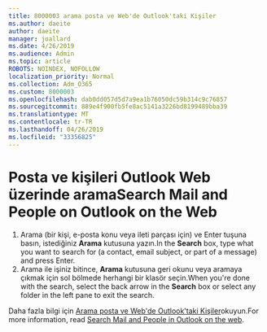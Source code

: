 ```yaml
---
title: 8000003 arama posta ve Web'de Outlook'taki Kişiler
ms.author: daeite
author: daeite
manager: joallard
ms.date: 4/26/2019
ms.audience: Admin
ms.topic: article
ROBOTS: NOINDEX, NOFOLLOW
localization_priority: Normal
ms.collection: Adm_O365
ms.custom: 8000003
ms.openlocfilehash: dab0dd057d5d7a9ea1b76050dc59b314c9c76857
ms.sourcegitcommit: 889e4f900fb5fe8ac5141a3226bd8199489bba39
ms.translationtype: MT
ms.contentlocale: tr-TR
ms.lasthandoff: 04/26/2019
ms.locfileid: "33356825"
---
```

# <a name="search-mail-and-people-on-outlook-on-the-web"></a><span data-ttu-id="a7c24-102">Posta ve kişileri Outlook Web üzerinde arama</span><span class="sxs-lookup"><span data-stu-id="a7c24-102">Search Mail and People on Outlook on the Web</span></span>

1. <span data-ttu-id="a7c24-103">Arama (bir kişi, e-posta konu veya ileti parçası için) ve Enter tuşuna basın, istediğiniz **Arama** kutusuna yazın.</span><span class="sxs-lookup"><span data-stu-id="a7c24-103">In the **Search** box, type what you want to search for (a contact, email subject, or part of a message) and press Enter.</span></span>
2. <span data-ttu-id="a7c24-104">Arama ile işiniz bitince, **Arama** kutusuna geri okunu veya aramaya çıkmak için sol bölmede herhangi bir klasör seçin.</span><span class="sxs-lookup"><span data-stu-id="a7c24-104">When you're done with the search, select the back arrow in the **Search** box or select any folder in the left pane to exit the search.</span></span>

<span data-ttu-id="a7c24-105">Daha fazla bilgi için [Arama posta ve Web'de Outlook'taki Kişiler](https://support.office.com/article/b27e5eb7-3255-4c61-bf16-1c6a16bc2e6b)okuyun.</span><span class="sxs-lookup"><span data-stu-id="a7c24-105">For more information, read [Search Mail and People in Outlook on the web](https://support.office.com/article/b27e5eb7-3255-4c61-bf16-1c6a16bc2e6b).</span></span>